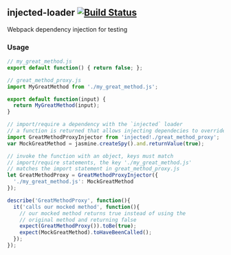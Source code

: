 ## injected-loader [![Build Status](https://travis-ci.org/aackerman/injected-loader.png?branch=master)](https://travis-ci.org/aackerman/injected-loader)

Webpack dependency injection for testing

### Usage

```js
// my_great_method.js
export default function() { return false; };
```

```js
// great_method_proxy.js
import MyGreatMethod from './my_great_method.js';

export default function(input) {
  return MyGreatMethod(input);
}
```

```js
// import/require a dependency with the `injected` loader
// a function is returned that allows injecting dependecies to override
import GreatMethodProxyInjector from 'injected!./great_method_proxy';
var MockGreatMethod = jasmine.createSpy().and.returnValue(true);

// invoke the function with an object, keys must match
// import/require statements, the key './my_great_method.js'
// matches the import statement in great_method_proxy.js
let GreatMethodProxy = GreatMethodProxyInjector({
  './my_great_method.js': MockGreatMethod
});

describe('GreatMethodProxy', function(){
  it('calls our mocked method', function(){
    // our mocked method returns true instead of using the
    // original method and returning false
    expect(GreatMethodProxy()).toBe(true);
    expect(MockGreatMethod).toHaveBeenCalled();
  });
});
```
